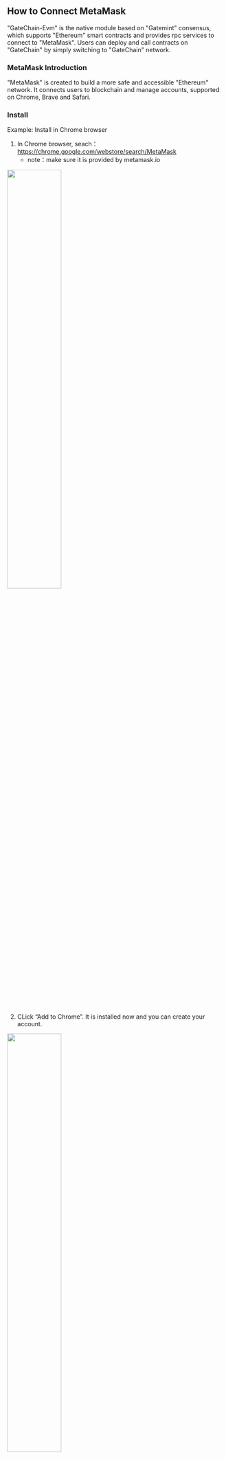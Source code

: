 

## How to Connect MetaMask

"GateChain-Evm" is the native module based on "Gatemint" consensus, which supports "Ethereum" smart contracts and provides rpc services to connect to "MetaMask". Users can deploy and call contracts on "GateChain" by simply switching to "GateChain" network. 

### MetaMask Introduction

"MetaMask" is created to build a more safe and accessible "Ethereum" network. It connects users to blockchain and manage accounts, supported on Chrome, Brave and Safari.

### Install

Example: Install in Chrome browser

1. In Chrome browser, seach：https://chrome.google.com/webstore/search/MetaMask
	* note：make sure it is provided by metamask.io

<img src="../images/metamask1.png"  height=50% width=50%>

2. CLick “Add to Chrome”. It is installed now and you can create your account. 

<img src="../images/metamask2.png"  height=50% width=50%>


### Create Account

1.You can choose to import a wallet or create a wallet. Click “Create a wallet”

<img src="../images/metamask3.png"  height=50% width=50%>

2.Enter password and backup account mnemonic

<img src="../images/metamask4.png"  height=50% width=50%>
<img src="../images/metamask5.png"  height=50% width=50%>

3.When the mnemonic is verified, the account is successfully created. You can connect to gatechain now!

<img src="../images/metamask6.png"  height=50% width=50%>


### Connect MetaMask to GateChain

1. Click MetaMask-Setup-Network-Add Network, and configure GateChain network service

<img src="../images/metamask7.png"  height=50% width=50%>

> Network name: GateChain （customized）
> 
> RPC URL1: https://evm.gatenode.cc 
> 
> RPC URL2: https://evm-cn1.gatenode.cc:6061
> 
> Chain ID: 86
> 
> Symbol: GT
> 
> Block explorer: https://gatescan.org/

### Transfer balance from your “gt” account to your MetaMask account.

1. Transfer from your wallet: copy an MetaMask account address, and paste to the recipient wallet field in your wallet. Transfer- To [[Step by step instruction]](../gatechain-wallet.md#evm)

2. Transfer using CLI or RPC：similar to a transfer from a wallet, just provide the recipient address to send transaction to. 
> [[CLI User Guide]](../cli/tx.md#send-transaction-api)
> 
> [[RPC User Guide]](../API/tx.md#send-transaction-command-line )

### Transfer GT to another MetaMask account

1.Chose the account to send asset to, then got to Homepage and click"Send"button

<img src="../images/metamask10.png"  height=50% width=50%>

2.Enter the amount and To address, click "NEXT".

<img src="../images/metamask11.png"  height=50% width=50%>

3.Double check transaction and click "Confirm". The transaction will be waiting for being included in blockchain.

<img src="../images/metamask12.png"  height=50% width=50%>

4.When the transaction is successful, view transaction details from a gatechain block explorer.
	
* BLock explorer：https://gatescan.org/txs

>Read below for how to deploy contract and interact with contract.

## How to Connect Remix

###About Remix 
Remix is an open sourced Solidity IDE that's used to write, compile and debug contracts. 
Solidity is the programming language designed for developing smart contracts on Ethereum. 

### Create Contract

1.Open remix website(http://remix.ethereum.org), click “New File” to create a XXX.sol file

<img src="../images/remix1.png"  height=50% width=50%>

2.Click the file you created, and start to write your own smart contract code. 

3.Once the development is completed, start compiling smart contract.
 
<img src="../images/remix2.png"  height=30% width=30%>

### Deploy and Interact with Smart Contract

1.Once compilation is completed, start deploying the smart contract.

<img src="../images/remix3.png"  height=30% width=30%>
	
2.Click“Deploy” to start to deploy the smart contract. Jump to MetaMask to connect to your account

>（Make sure MetaMask network is on GateChain）
	
<img src="../images/remix4.png"  height=30% width=30%>
	
3.Open the deployed contract and you can choose a functionality to interact with MetaMask!

<img src="../images/remix5.png"  height=30% width=30%>
	
4.Query details about contract interaction on the gatechain block explorer.

* Block explorer：https://gatescan.org/txs

## Connect to Truffle

### Build a dev environment
Before you start, make sure the environment meet the following requirements：

* Node.js v8.9.4 or higher
* Windows，Linux，or Mac OS X

### Create a project
1. Create a project and enter the following command in the terminal：
```
mkdir testproject
```
2. Initialize the project, and enter the following command in the terminal：
```
cd testproject
truffle init
```
Once completed, you will get a project structure like below: 
```
contracts/：Truffle default contract files directory
migrations /：deployment scripts files directory
test /：contract or application test files directory
truffle-config.js：Truffle config files.
```
3. contracts write your own contract under this directory.

### Compile and deploy a project

1. To compile a Truffle project, please go to the root directory of the project and enter the following command in the terminal:
```
truffle compile
```
2. To configure GateChain network, please go to “truffle-config.js” file.
```
const HDWalletProvider = require('truffle-hdwallet-provider');
const fs = require('fs');
const mnemonic = fs.readFileSync(".secret").toString().trim();
	
	module.exports = {
	  networks: {
	    GateChain: {
	      provider: () => new HDWalletProvider(mnemonic, `https://evm.gatenode.cc`),
	      network_id: 86,
	      confirmations: 10,
	      timeoutBlocks: 200,
	      skipDryRun: true
	    },
	  },
	
	  mocha: {
	    timeout: 100000 // prevents tests from failing when pc is under heavy load
	  },
	
	  compilers: {
	    solc: {
	    }
	  }
	}
```
> Please note：the mnemonic phrase for MetaMask account is required. Please fetch the mnemonic phrase from the deployed account, method：MetaMask-Setup-Security and Privacy，create a new .secret file from the root directory and enter the mnemonic phrase to start
3. Deploy the project, and enter the following command in the terminal：
```
truffle migrate --network GateChain
```
4. Contract will be deployed in GateChain network, as below：

```
	Compiling your contracts...
	===========================
	> Everything is up to date, there is nothing to compile.
		
		
	Starting migrations...
	======================
	> Network name:    'GateChain'
	> Network id:      86
	> Block gas limit: 4294967295 (0xffffffff)
		
		
	1_initial_migration.js
	======================
		Replacing 'Migrations'
		----------------------
		> transaction hash:    0x2eaa10bd0a8cdd55022fd6a16372659a5fd52151b216a82d07f397c1c91642fe
		> Blocks: 0            Seconds: 4
		> contract address:    0x871e6B5eEaC4d69E33880cac1997F1374302eddC
		> block number:        98767
		> block timestamp:     1614756393
		> account:             0x06ae7981a16379fD627a879Ec017AaDFaa4BEf59
		> balance:             260.04901
		> gas used:            128511 (0x1f5ff)
		> gas price:           10000 gwei
		> value sent:          0 ETH
		> total cost:          1.28511 ETH
		   
	Summary
	=======
	> Total deployments:   1
	> Final cost:          1.28511 ETH
	
```

> Please note, the above are examples only for helping you have a better understanding about the structure.





